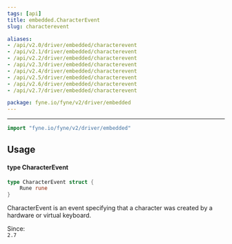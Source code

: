 ```yaml
---
tags: [api]
title: embedded.CharacterEvent
slug: characterevent

aliases:
- /api/v2.0/driver/embedded/characterevent
- /api/v2.1/driver/embedded/characterevent
- /api/v2.2/driver/embedded/characterevent
- /api/v2.3/driver/embedded/characterevent
- /api/v2.4/driver/embedded/characterevent
- /api/v2.5/driver/embedded/characterevent
- /api/v2.6/driver/embedded/characterevent
- /api/v2.7/driver/embedded/characterevent

package: fyne.io/fyne/v2/driver/embedded
---
```



---
```go
import "fyne.io/fyne/v2/driver/embedded"
```

## Usage

#### type CharacterEvent

```go
type CharacterEvent struct {
	Rune rune
}
```

CharacterEvent is an event specifying that a character was created by a hardware or virtual keyboard.


<div class="since">Since: <code>
2.7</code></div>
